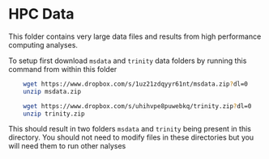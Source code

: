 # HPC Data

This folder contains very large data files and results from high performance computing analyses. 

To setup first download `msdata` and `trinity` data folders by running this command from within this folder

```bash
	wget https://www.dropbox.com/s/1uz21zdqyyr61nt/msdata.zip?dl=0
	unzip msdata.zip

	wget https://www.dropbox.com/s/uhihvpe8puwebkq/trinity.zip?dl=0
	unzip trinity.zip
```

This should result in two folders `msdata` and `trinity` being present in this directory.  You should not need to modify files in these directories but you will need them to run other nalyses

